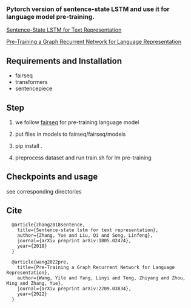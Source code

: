 ### Pytorch version of sentence-state LSTM and use it for language model pre-training.

[Sentence-State LSTM for Text Representation](https://aclanthology.org/P18-1030.pdf)

[Pre-Training a Graph Recurrent Network for Language Representation](https://arxiv.org/pdf/2209.03834.pdf)

## Requirements and Installation

* fairseq
* transformers
* sentencepiece


## Step

1. we follow [fairseq](https://github.com/pytorch/fairseq) for pre-training language model

2. put files in models to fairseq/fairseq/models

3. pip install . 

4. preprocess dataset and run train.sh for lm pre-training


## Checkpoints and usage

see corresponding directories


## Cite

      @article{zhang2018sentence,
        title={Sentence-state lstm for text representation},
        author={Zhang, Yue and Liu, Qi and Song, Linfeng},
        journal={arXiv preprint arXiv:1805.02474},
        year={2018}
      }

      @article{wang2022pre,
        title={Pre-Training a Graph Recurrent Network for Language Representation},
        author={Wang, Yile and Yang, Linyi and Teng, Zhiyang and Zhou, Ming and Zhang, Yue},
        journal={arXiv preprint arXiv:2209.03834},
        year={2022}
      }

